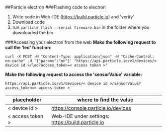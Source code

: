 ##Particle electron
###Flashing code to electron
1. Write code in Web-IDE (https://build.particle.io) and 'verify'
2. Download code
3. run ``particle flash --serial firmware.bin`` in the folder where you downloaded the bin

###Accessing your electron from the web
**Make the following request to call the 'led' function:**
````
curl -X POST -H "Content-Type: application/json" -H "Cache-Control: no-cache" -d '{"params":"on"}' "https://api.particle.io/v1/devices/< device id >/led?access_token=< access token >"
````

**Make the following request to access the 'sensorValue' variable:**
````
https://api.particle.io/v1/devices/< device id >/sensorValue?access_token=< access token >
````

| placeholder       |  where to find the value                          |
|-------------------|---------------------------------------------------|
| < device id >     | https://console.particle.io/devices               |
| < access token >  | Web-IDE under settings: https://build.particle.io |

